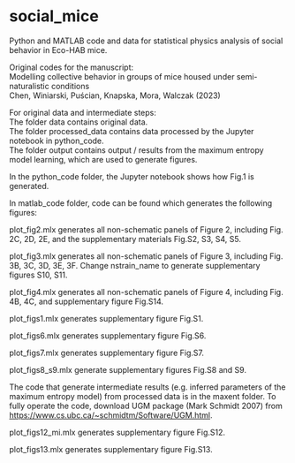 # social_mice
Python and MATLAB code and data for statistical physics analysis of social behavior in Eco-HAB mice.

Original codes for the manuscript:\
Modelling collective behavior in groups of mice housed under semi-naturalistic conditions \
Chen, Winiarski, Puścian, Knapska, Mora, Walczak (2023)


For original data and intermediate steps: \
The folder data contains original data.\
The folder processed_data contains data processed by the Jupyter notebook in python_code.\
The folder output contains output / results from the maximum entropy model learning, which are used to generate figures.


In the python_code folder, the Jupyter notebook shows how Fig.1 is generated.



In matlab_code folder, code can be found which generates the following figures:

plot_fig2.mlx
generates all non-schematic panels of Figure 2, including Fig. 2C, 2D, 2E,
and the supplementary materials Fig.S2, S3, S4, S5.

plot_fig3.mlx
generates all non-schematic panels of Figure 3, including Fig. 3B, 3C, 3D, 3E, 3F.
Change nstrain_name to generate supplementary figures S10, S11.

plot_fig4.mlx
generates all non-schematic panels of Figure 4, including Fig. 4B, 4C, and supplementary figure Fig.S14.

plot_figs1.mlx
generates supplementary figure Fig.S1.

plot_figs6.mlx
generates supplementary figure Fig.S6.

plot_figs7.mlx
generates supplementary figure Fig.S7.

plot_figs8_s9.mlx
generate supplementary figures Fig.S8 and S9.


The code that generate intermediate results (e.g. inferred parameters of the maximum entropy model) from processed data is in the maxent folder. 
To fully operate the code, download UGM package (Mark Schmidt 2007) from https://www.cs.ubc.ca/~schmidtm/Software/UGM.html.



plot_figs12_mi.mlx
generates supplementary figure Fig.S12.

plot_figs13.mlx
generates supplementary figure Fig.S13.
